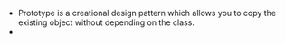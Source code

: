 - Prototype is a creational design pattern which allows you to copy the existing object without depending on the class.
- 